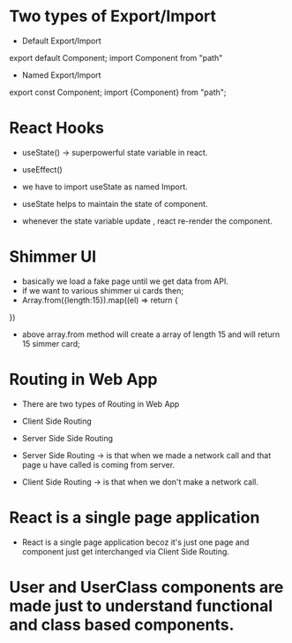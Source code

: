 
# Two types of Export/Import

- Default Export/Import

export default Component;
import Component from "path"


- Named Export/Import

export const Component;
import {Component} from "path";

# React Hooks
- useState() -> superpowerful state variable in react.
- useEffect() 

- we have to import useState as named Import.
- useState helps to maintain the state of component.
- whenever the state variable update , react re-render the component. 

# Shimmer UI
- basically we load a fake page until we get data from API.
- if we want to various shimmer ui cards then;
- Array.from({length:15}).map((el) => return {
    <div classname = "shimmer-card"></div>
})
- above array.from method will create a array of length 15 and will return 15 simmer card;

# Routing in Web App 
- There are two types of Routing in Web App 
- Client Side Routing
- Server Side Side Routing 

- Server Side Routing -> is that when we made a network call and that page u have called is coming from server.

- Client Side Routing -> is that when we don't make a network call.

# React is a single page application 
- React is a single page application becoz it's just one page and component just get interchanged via Client Side Routing.

# User and UserClass components are made just to understand functional and class based components.